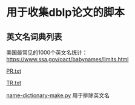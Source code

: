 # 用于收集dblp论文的脚本



## 英文名词典列表

美国最常见的1000个英文名统计：https://www.ssa.gov/oact/babynames/limits.html

[PR.txt](PR.txt) 

 [TR.txt](TR.txt) 

 [name-dictionary-make.py](name-dictionary-make.py) 用于排除英文名
